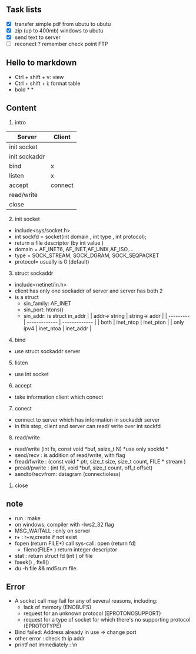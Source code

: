 ## Task lists
- [x] transfer simple pdf  from ubutu to ubutu 
- [x] zip (up to 400mb) windows to ubutu 
- [x] send text to server
- [ ] reconect ? remember check point FTP 

## Hello to markdown
- Ctrl + shift + v: view 
- Ctrl + shift + i: format table 
-  bold * * 

## Content 


1. intro 
 
 | Server        | Client  |
 | ------------- | ------- |
 | init socket   |         |
 | init sockaddr |
 | bind          | x       |
 | listen        | x       |
 | accept        | connect |
 | read/write    |
 | close         |

2. init socket 
+ include<sys/socket.h>
+ int sockfd = socket(int domain , int type , int protocol);
+ return a file descriptor (by int value )
+ domain = AF_INET6, AF_INET,AF_UNIX,AF_ISO,...
+ type = SOCK_STREAM, SOCK_DGRAM, SOCK_SEQPACKET
+ protocol= usually is 0 (default)
  
3. struct sockaddr
+ include<netinet/in.h>
+ client has only one sockaddr of server and server has both 2 
+ is a struct 
  * sin_family: AF_INET
  * sin_port: htons()
  * sin_addr: is struct in_addr 
    |           | addr-> string | string-> addr |
    | --------- | ------------- | ------------- |
    | both      | inet_ntop     | inet_pton     |
    | only ipv4 | inet_ntoa     | inet_addr     |

4. bind
+ use struct sockaddr server 
  
5. listen
+ use int socket  
  
6. accept
+ take information client which conect

7. conect
+ connect to server which has information in sockaddr server
+ in this step, client and server can read/ write over int sockfd

8. read/write 
+ read/write (int fs, const void *buf, ssize_t N) *use only sockfd *
+ send/recv : is addition of read/write, with flag 
+ fread/fwrite : (const void * ptr, size_t size, size_t count, FILE * stream )
+ pread/pwrite : (int fd, void *buf, size_t count, off_t offset)
+ sendto/recvfrom: datagram (connectioless)

1. close 

## note 
- run : make
- on windows: compiler with   -lws2_32  flag 
- MSG_WAITALL : only on server 
- r+ : r+w,create if not exist
- fopen (return FILE*) call sys-call: open (return fd)
    + fileno(FILE* ) return integer descriptor 
- stat : return struct fd (int ) of file  
- fseek() , ftell()
- du -h file  && md5sum file.


## Error
- A socket call may fail for any of several reasons, including:
    + lack of memory (ENOBUFS)
    + request for an unknown protocol (EPROTONOSUPPORT)
    + request for a type of socket for which there's no supporting protocol (EPROTOTYPE) 
- Bind failed: Address already in use  => change port 
- other error : check th ip addr
- printf not immediately : \n 